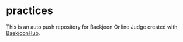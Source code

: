 # practices
This is an auto push repository for Baekjoon Online Judge created with [BaekjoonHub](https://github.com/BaekjoonHub/BaekjoonHub).
